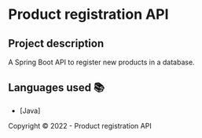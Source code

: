 ﻿<h1>Product registration API</h1> 

## Project description

<p align="justify">
    A Spring Boot API to register new products in a database.
</p>

## Languages used :books:

- [Java]

Copyright :copyright: 2022 - Product registration API
